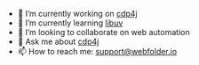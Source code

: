 - 🔭 I’m currently working on [cdp4j](https://github.com/webfolderio/cdp4j)
- 🌱 I’m currently learning [libuv](https://github.com/libuv/libuv)
- 👯 I’m looking to collaborate on web automation
- 💬 Ask me about [cdp4j](https://github.com/webfolderio/cdp4j)
- 📫 How to reach me: support@webfolder.io
